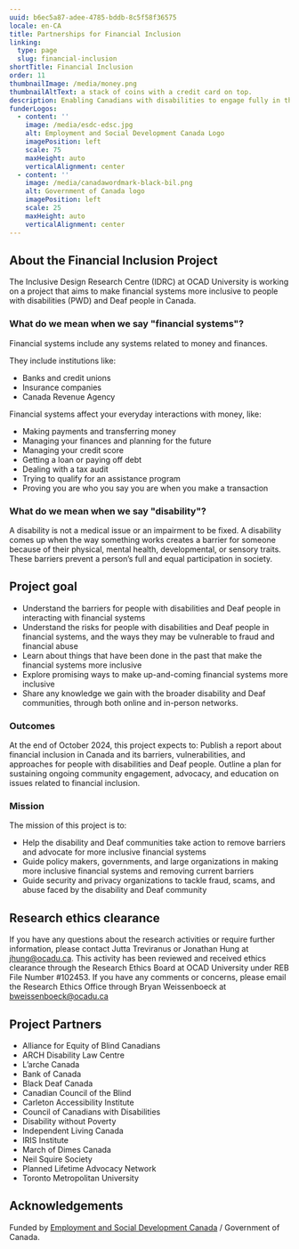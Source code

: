 ```yaml
---
uuid: b6ec5a87-adee-4785-bddb-8c5f58f36575
locale: en-CA
title: Partnerships for Financial Inclusion
linking:
  type: page
  slug: financial-inclusion
shortTitle: Financial Inclusion
order: 11
thumbnailImage: /media/money.png
thumbnailAltText: a stack of coins with a credit card on top.
description: Enabling Canadians with disabilities to engage fully in the economy by addressing barriers to financial inclusion.
funderLogos:
  - content: ''
    image: /media/esdc-edsc.jpg
    alt: Employment and Social Development Canada Logo
    imagePosition: left
    scale: 75
    maxHeight: auto
    verticalAlignment: center
  - content: ''
    image: /media/canadawordmark-black-bil.png
    alt: Government of Canada logo
    imagePosition: left
    scale: 25
    maxHeight: auto
    verticalAlignment: center
---
```

## About the Financial Inclusion Project

The Inclusive Design Research Centre (IDRC) at OCAD University is working on a project that aims to make financial systems more inclusive to people with disabilities (PWD) and Deaf people in Canada.

### What do we mean when we say "financial systems"?

Financial systems include any systems related to money and finances.

They include institutions like:

- Banks and credit unions
- Insurance companies
- Canada Revenue Agency

Financial systems affect your everyday interactions with money, like:

- Making payments and transferring money
- Managing your finances and planning for the future
- Managing your credit score
- Getting a loan or paying off debt
- Dealing with a tax audit
- Trying to qualify for an assistance program
- Proving you are who you say you are when you make a transaction

### What do we mean when we say "disability"?

A disability is not a medical issue or an impairment to be fixed. A disability comes up when the way something works creates a barrier for someone because of their physical, mental health, developmental, or sensory traits. These barriers prevent a person’s full and equal participation in society.

## Project goal

- Understand the barriers for people with disabilities and Deaf people in interacting with financial systems
- Understand the risks for people with disabilities and Deaf people in financial systems, and the ways they may be vulnerable to fraud and financial abuse
- Learn about things that have been done in the past that make the financial systems more inclusive
- Explore promising ways to make up-and-coming financial systems more inclusive
- Share any knowledge we gain with the broader disability and Deaf communities, through both online and in-person networks.

### Outcomes

At the end of October 2024, this project expects to:
Publish a report about financial inclusion in Canada and its barriers, vulnerabilities, and approaches for people with disabilities and Deaf people.
Outline a plan for sustaining ongoing community engagement, advocacy, and education on issues related to financial inclusion.

### Mission

The mission of this project is to:

- Help the disability and Deaf communities take action to remove barriers and advocate for more inclusive financial systems
- Guide policy makers, governments, and large organizations in making more inclusive financial systems and removing current barriers
- Guide security and privacy organizations to tackle fraud, scams, and abuse faced by the disability and Deaf community

## Research ethics clearance

If you have any questions about the research activities or require further information, please contact Jutta Treviranus or Jonathan Hung at jhung@ocadu.ca. This activity has been reviewed and received ethics clearance through the Research Ethics Board at OCAD University under REB File Number #102453. If you have any comments or concerns, please email the Research Ethics Office through Bryan Weissenboeck at bweissenboeck@ocadu.ca

## Project Partners

- Alliance for Equity of Blind Canadians
- ARCH Disability Law Centre
- L’arche Canada
- Bank of Canada
- Black Deaf Canada
- Canadian Council of the Blind
- Carleton Accessibility Institute
- Council of Canadians with Disabilities
- Disability without Poverty
- Independent Living Canada
- IRIS Institute
- March of Dimes Canada
- Neil Squire Society
- Planned Lifetime Advocacy Network
- Toronto Metropolitan University

## Acknowledgements

Funded by [Employment and Social Development Canada](https://www.canada.ca/en/employment-social-development.html) / Government of Canada.
